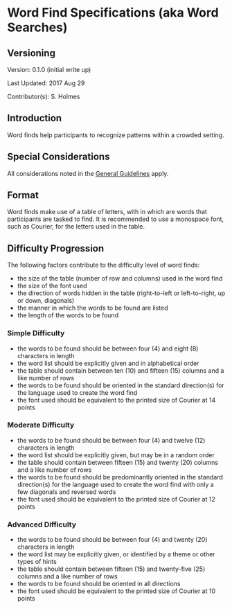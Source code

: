 # Word Find Specifications (aka Word Searches)

## Versioning

Version: 0.1.0 (initial write up) 

Last Updated: 2017 Aug 29

Contributor(s): S. Holmes 

## Introduction

Word finds help participants to recognize patterns within a crowded setting.

## Special Considerations

All considerations noted in the [General Guidelines][guidelines] apply. 

## Format

Word finds make use of a table of letters, with in which are words that participants are tasked to find. It is recommended to use a monospace font, such as Courier, for the letters used in the table.

## Difficulty Progression

The following factors contribute to the difficulty level of word finds:
- the size of the table (number of row and columns) used in the word find
- the size of the font used
- the direction of words hidden in the table (right-to-left or left-to-right, up or down, diagonals)
- the manner in which the words to be found are listed
- the length of the words to be found

### Simple Difficulty

- the words to be found should be between four (4) and eight (8) characters in length
- the word list should be explicitly given and in alphabetical order
- the table should contain between ten (10) and fifteen (15) columns and a like number of rows
- the words to be found should be oriented in the standard direction(s) for the language used to create the word find
- the font used should be equivalent to the printed size of Courier at 14 points

### Moderate Difficulty

- the words to be found should be between four (4) and twelve (12) characters in length
- the word list should be explicitly given, but may be in a random order
- the table should contain between fifteen (15) and twenty (20) columns and a like number of rows
- the words to be found should be predominantly oriented in the standard direction(s) for the language used to create the word find with only a few diagonals and reversed words
- the font used should be equivalent to the printed size of Courier at 12 points

### Advanced Difficulty

- the words to be found should be between four (4) and twenty (20) characters in length
- the word list may be explicitly given, or identified by a theme or other types of hints
- the table should contain between fifteen (15) and twenty-five (25) columns and a like number of rows
- the words to be found should be oriented in all directions
- the font used should be equivalent to the printed size of Courier at 10 points


[guidelines]: https://github.com/sbbholmes/VisionSkills.xyz/tree/structure/Exercises/General%20Guidelines.md
